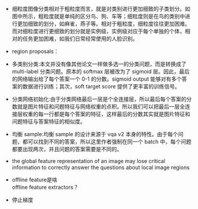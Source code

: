 - 细粒度图像分类相对于粗粒度而言，就是对类别进行更加细致的子类划分。如图中所示，粗粒度就是单纯的区分鸟、狗、车等；细粒度则是在鸟的类别中进行更加细致的划分，如麻雀，燕子等。相对于粗粒度，细粒度往往更加困难。而对细粒度进行更细致的划分就是实例级，实例级对应于每个单独的个体，相对的任务更加困难，如我们日常经常使用的人脸识别。

- region proposals：

- 多类别分类:本文并没有像其他论文一样做多选一的分类问题，而是转换成了 multi-label 分类问题。原本的 softmax 层被改为了 sigmoid 层。因此，最后的网络输出给了每个答案一个 0-1 的分数。sigmoid output 能够对有多个答案的数据进行训练；其次，soft target score 提供了更丰富的训练信号。

- 分类网络初始化:由于分类网络最后一层是个全连接层，所以最后每个答案的分数就是图片特征和问题特征与网络权重的点积。所以我们可以把最后一层全连接层权重的每一行都是每个答案的特征，这样最后的分数其实就是图片特征和问题特征与答案特征的相似度。

- 均衡 sample:均衡 sample 的设计来源于 vqa v2 本身的特性。由于每个问题，都可以找到不同的答案，所以这里作者强制在同一个 batch 中，每个问题都要出现两次，并且问题的答案需要是不同的。

- the global feature representation of an image may lose critical information to correctly answer the questions about local image regions

- offline feature是啥  
 offline feature extractors？

 - 停止梯度